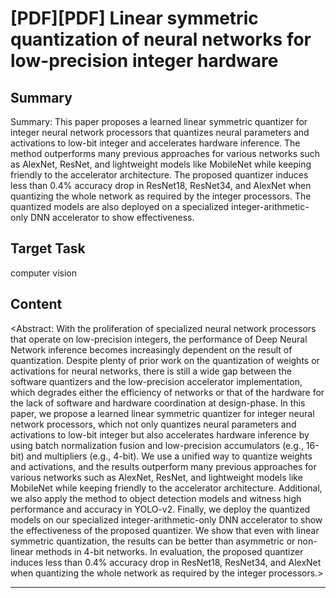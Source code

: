 # [PDF][PDF] Linear symmetric quantization of neural networks for low-precision integer hardware

## Summary

Summary: This paper proposes a learned linear symmetric quantizer for integer neural network processors that quantizes neural parameters and activations to low-bit integer and accelerates hardware inference. The method outperforms many previous approaches for various networks such as AlexNet, ResNet, and lightweight models like MobileNet while keeping friendly to the accelerator architecture. The proposed quantizer induces less than 0.4% accuracy drop in ResNet18, ResNet34, and AlexNet when quantizing the whole network as required by the integer processors. The quantized models are also deployed on a specialized integer-arithmetic-only DNN accelerator to show effectiveness.


## Target Task

computer vision

## Content

<Abstract: With the proliferation of specialized neural network processors that operate on low-precision integers, the performance of Deep Neural Network inference becomes increasingly dependent on the result of quantization. Despite plenty of prior work on the quantization of weights or activations for neural networks, there is still a wide gap between the software quantizers and the low-precision accelerator implementation, which degrades either the efficiency of networks or that of the hardware for the lack of software and hardware coordination at design-phase. In this paper, we propose a learned linear symmetric quantizer for integer neural network processors, which not only quantizes neural parameters and activations to low-bit integer but also accelerates hardware inference by using batch normalization fusion and low-precision accumulators (e.g., 16-bit) and multipliers (e.g., 4-bit). We use a unified way to quantize weights and activations, and the results outperform many previous approaches for various networks such as AlexNet, ResNet, and lightweight models like MobileNet while keeping friendly to the accelerator architecture. Additional, we also apply the method to object detection models and witness high performance and accuracy in YOLO-v2. Finally, we deploy the quantized models on our specialized integer-arithmetic-only DNN accelerator to show the effectiveness of the proposed quantizer. We show that even with linear symmetric quantization, the results can be better than asymmetric or non-linear methods in 4-bit networks. In evaluation, the proposed quantizer induces less than 0.4% accuracy drop in ResNet18, ResNet34, and AlexNet when quantizing the whole network as required by the integer processors.>



---


